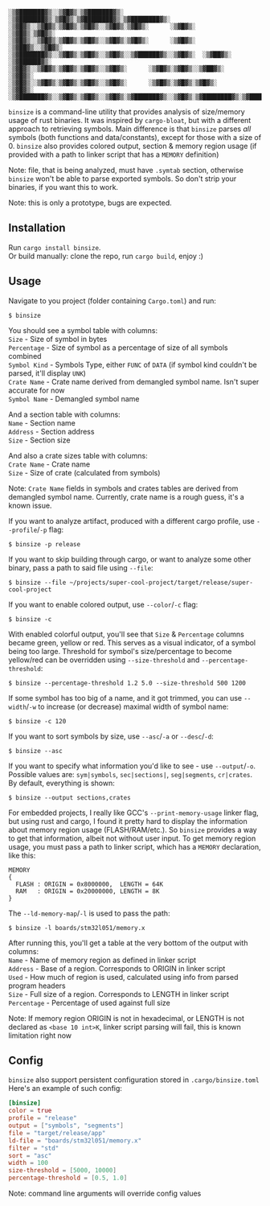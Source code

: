 ```
░▒▓███████▓▒░░▒▓█▓▒░▒▓███████▓▒░ ░▒▓███████▓▒░▒▓█▓▒░▒▓████████▓▒░▒▓████████▓▒░ 
░▒▓█▓▒░░▒▓█▓▒░▒▓█▓▒░▒▓█▓▒░░▒▓█▓▒░▒▓█▓▒░      ░▒▓█▓▒░      ░▒▓█▓▒░▒▓█▓▒░        
░▒▓█▓▒░░▒▓█▓▒░▒▓█▓▒░▒▓█▓▒░░▒▓█▓▒░▒▓█▓▒░      ░▒▓█▓▒░    ░▒▓██▓▒░░▒▓█▓▒░        
░▒▓███████▓▒░░▒▓█▓▒░▒▓█▓▒░░▒▓█▓▒░░▒▓██████▓▒░░▒▓█▓▒░  ░▒▓██▓▒░  ░▒▓██████▓▒░   
░▒▓█▓▒░░▒▓█▓▒░▒▓█▓▒░▒▓█▓▒░░▒▓█▓▒░      ░▒▓█▓▒░▒▓█▓▒░░▒▓██▓▒░    ░▒▓█▓▒░        
░▒▓█▓▒░░▒▓█▓▒░▒▓█▓▒░▒▓█▓▒░░▒▓█▓▒░      ░▒▓█▓▒░▒▓█▓▒░▒▓█▓▒░      ░▒▓█▓▒░        
░▒▓███████▓▒░░▒▓█▓▒░▒▓█▓▒░░▒▓█▓▒░▒▓███████▓▒░░▒▓█▓▒░▒▓████████▓▒░▒▓████████▓▒░ 
```

`binsize` is a command-line utility that provides analysis of size/memory usage of rust
binaries. It was inspired by `cargo-bloat`, but with a different approach to retrieving
symbols. Main difference is that `binsize` parses *all* symbols (both functions and
data/constants), except for those with a size of 0. `binsize` also provides colored output,
section & memory region usage (if provided with a path to linker script that has a `MEMORY` definition)

Note: file, that is being analyzed, must have `.symtab` section, otherwise `binsize` won't
be able to parse exported symbols. So don't strip your binaries, if you want this to work.

Note: this is only a prototype, bugs are expected.

## Installation

Run `cargo install binsize`.  
Or build manually: clone the repo, run `cargo build`, enjoy :)  

## Usage

Navigate to you project (folder containing `Cargo.toml`) and run:  

```shell
$ binsize
```

You should see a symbol table with columns:  
`Size`        - Size of symbol in bytes  
`Percentage`  - Size of symbol as a percentage of size of all symbols combined  
`Symbol Kind` - Symbols Type, either `FUNC` of `DATA` (if symbol kind couldn't be parsed, it'll display `UNK`)  
`Crate Name`  - Crate name derived from demangled symbol name. Isn't super accurate for now  
`Symbol Name` - Demangled symbol name  

And a section table with columns:  
`Name`    - Section name  
`Address` - Section address  
`Size`    - Section size  

And also a crate sizes table with columns:  
`Crate Name` - Crate name  
`Size`       - Size of crate (calculated from symbols)  

Note: `Crate Name` fields in symbols and crates tables are derived from demangled symbol name.
Currently, crate name is a rough guess, it's a known issue.  

If you want to analyze artifact, produced with a different cargo profile, use `--profile`/`-p`
flag:  

```shell
$ binsize -p release
```

If you want to skip building through cargo, or want to analyze some other binary, pass a path
to said file using `--file`:  

```shell
$ binsize --file ~/projects/super-cool-project/target/release/super-cool-project
```

If you want to enable colored output, use `--color`/`-c` flag:  

```shell
$ binsize -c
```

With enabled colorful output, you'll see that `Size` & `Percentage` columns became green,
yellow or red. This serves as a visual indicator, of a symbol being too large. Threshold for
symbol's size/percentage to become yellow/red can be overridden using `--size-threshold` and
`--percentage-threshold`:

```shell
$ binsize --percentage-threshold 1.2 5.0 --size-threshold 500 1200
```

If some symbol has too big of a name, and it got trimmed, you can use `--width`/`-w` to increase
(or decrease) maximal width of symbol name:  

```shell
$ binsize -c 120
```

If you want to sort symbols by size, use `--asc`/`-a` or `--desc`/`-d`:  

```shell
$ binsize --asc
```

If you want to specify what information you'd like to see - use `--output`/`-o`.
Possible values are: `sym|symbols`, `sec|sections|`, `seg|segments`, `cr|crates`. By default, everything is shown:

```shell
$ binsize --output sections,crates
```

For embedded projects, I really like GCC's `--print-memory-usage` linker flag, but using rust and
cargo, I found it pretty hard to display the information about memory region usage (FLASH/RAM/etc.).
So `binsize` provides a way to get that information, albeit not without user input. To get
memory region usage, you must pass a path to linker script, which has a `MEMORY` declaration,
like this:  

```ld
MEMORY
{
  FLASH : ORIGIN = 0x8000000,  LENGTH = 64K
  RAM   : ORIGIN = 0x20000000, LENGTH = 8K
}
```

The `--ld-memory-map`/`-l` is used to pass the path:  

```shell
$ binsize -l boards/stm32l051/memory.x
```

After running this, you'll get a table at the very bottom of the output with columns:  
`Name`       - Name of memory region as defined in linker script  
`Address`    - Base of a region. Corresponds to ORIGIN in linker script  
`Used`       - How much of region is used, calculated using info from parsed program headers  
`Size`       - Full size of a region. Corresponds to LENGTH in linker script  
`Percentage` - Percentage of used against full size  

Note: If memory region ORIGIN is not in hexadecimal, or LENGTH is not declared as
`<base 10 int>K`, linker script parsing will fail, this is known limitation right now  

## Config

`binsize` also support persistent configuration stored in `.cargo/binsize.toml`
Here's an example of such config:  

```toml
[binsize]
color = true
profile = "release"
output = ["symbols", "segments"]
file = "target/release/app"
ld-file = "boards/stm32l051/memory.x"
filter = "std"
sort = "asc"
width = 100
size-threshold = [5000, 10000]
percentage-threshold = [0.5, 1.0]
```

Note: command line arguments will override config values  
